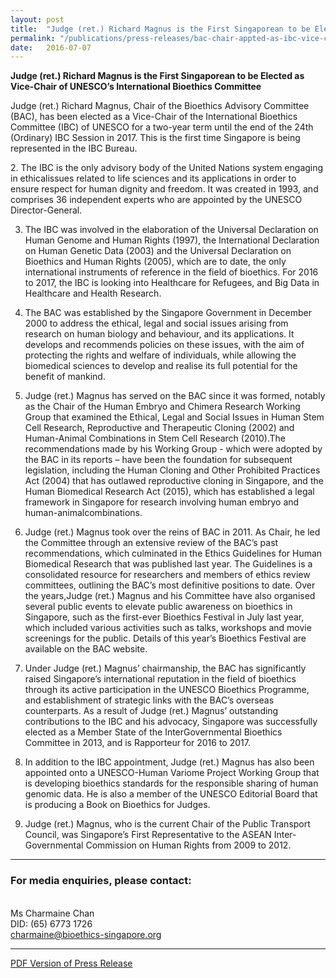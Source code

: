 ```yaml
---
layout: post
title:  "Judge (ret.) Richard Magnus is the First Singaporean to be Elected as Vice-Chair of UNESCO’s International Bioethics Committee"
permalink: "/publications/press-releases/bac-chair-appted-as-ibc-vice-chair"
date:   2016-07-07
---
```


**Judge (ret.) Richard Magnus is the First Singaporean to be Elected as Vice-Chair of UNESCO’s International Bioethics Committee**

Judge (ret.) Richard Magnus, Chair of the Bioethics Advisory Committee (BAC), has been elected as a Vice-Chair of the International Bioethics Committee (IBC) of UNESCO for a two-year term until the end of the 24th (Ordinary) IBC Session in 2017. This is the first time
Singapore is being represented in the IBC Bureau.

2\. The IBC is the only advisory body of the United Nations system engaging in ethicalissues related to life sciences and its applications in order to ensure respect for human dignity and freedom. It was created in 1993, and comprises 36 independent experts who are appointed by the UNESCO Director-General.

3. The IBC was involved in the elaboration of the Universal Declaration on Human Genome and Human Rights (1997), the International Declaration on Human Genetic Data (2003) and the Universal Declaration on Bioethics and Human Rights (2005), which are to date, the only international instruments of reference in the field of bioethics. For 2016 to 2017, the IBC is looking into Healthcare for Refugees, and Big Data in Healthcare and Health Research.

4. The BAC was established by the Singapore Government in December 2000 to address the ethical, legal and social issues arising from research on human biology and behaviour, and its applications. It develops and recommends policies on these issues, with
the aim of protecting the rights and welfare of individuals, while allowing the biomedical sciences to develop and realise its full potential for the benefit of mankind.

5. Judge (ret.) Magnus has served on the BAC since it was formed, notably as the Chair of the Human Embryo and Chimera Research Working Group that examined the Ethical, Legal and Social Issues in Human Stem Cell Research, Reproductive and Therapeutic Cloning (2002) and Human-Animal Combinations in Stem Cell Research (2010).The recommendations made by his Working Group - which were adopted by the BAC in its reports – have been the foundation for subsequent legislation, including the Human Cloning and Other Prohibited Practices Act (2004) that has outlawed reproductive cloning in Singapore, and the Human Biomedical Research Act (2015), which has established a legal
framework in Singapore for research involving human embryo and human-animalcombinations.

6. Judge (ret.) Magnus took over the reins of BAC in 2011. As Chair, he led the Committee through an extensive review of the BAC’s past recommendations, which culminated in the Ethics Guidelines for Human Biomedical Research that was published last year. The Guidelines is a consolidated resource for researchers and members of ethics review committees, outlining the BAC’s most definitive positions to date. Over the years,Judge (ret.) Magnus and his Committee have also organised several public events to elevate public awareness on bioethics in Singapore, such as the first-ever Bioethics Festival in July last year, which included various activities such as talks, workshops and movie screenings for the public. Details of this year’s Bioethics Festival are available on the BAC website.

7. Under Judge (ret.) Magnus’ chairmanship, the BAC has significantly raised Singapore’s international reputation in the field of bioethics through its active participation in the UNESCO Bioethics Programme, and establishment of strategic links with the BAC’s
overseas counterparts. As a result of Judge (ret.) Magnus’ outstanding contributions to the IBC and his advocacy, Singapore was successfully elected as a Member State of the InterGovernmental Bioethics Committee in 2013, and is Rapporteur for 2016 to 2017.

8. In addition to the IBC appointment, Judge (ret.) Magnus has also been appointed onto a UNESCO-Human Variome Project Working Group that is developing bioethics standards for the responsible sharing of human genomic data. He is also a member of the
UNESCO Editorial Board that is producing a Book on Bioethics for Judges.

9. Judge (ret.) Magnus, who is the current Chair of the Public Transport Council, was Singapore’s First Representative to the ASEAN Inter-Governmental Commission on Human Rights from 2009 to 2012.

---

### **For media enquiries, please contact:**
<br>Ms Charmaine Chan
<br>DID: (65) 6773 1726
<br>charmaine@bioethics-singapore.org

---

[PDF Version of Press Release](/files/publications/press-releases/bac-mgrt-press-release.pdf)

